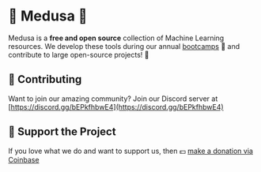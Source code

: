 # 🐍 Medusa 🐍

Medusa is a **free and open source** collection of Machine Learning resources. We develop these tools during our annual [bootcamps](https://bradflaugher.com/bootcamp.html) 🚀 and contribute to large open-source projects! 💪

## 💬 Contributing

Want to join our amazing community? Join our Discord server at [https://discord.gg/bEPkfhbwE4](https://discord.gg/bEPkfhbwE4)

## 💖 Support the Project

If you love what we do and want to support us, then 💵 [make a donation via Coinbase](https://commerce.coinbase.com/checkout/ea43ea82-2708-4562-966b-bf30800ec592)

